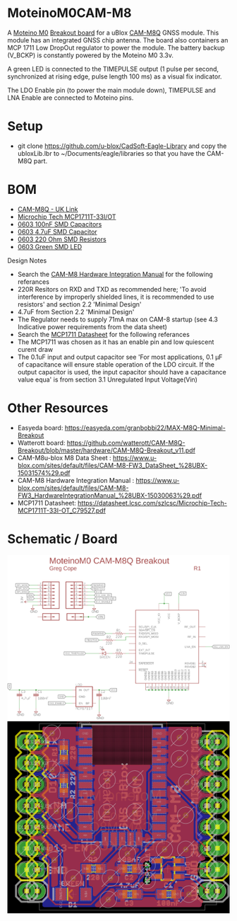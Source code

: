 # MoteinoM0CAM-M8
A [Moteino M0](https://lowpowerlab.com/guide/moteino/moteinom0/) [Breakout board](https://lowpowerlab.com/guide/moteino/m0-sensor-shields/) for a uBlox [CAM-M8Q](https://www.u-blox.com/en/product/cam-m8-series) GNSS module.  This module has an integrated GNSS chip antenna.  The board also containers an MCP 1711 Low DropOut regulator to power the module.  The battery backup (V_BCKP) is constantly powered by the Moteino M0 3.3v.

A green LED is connected to the TIMEPULSE output (1 pulse per second, synchronized at rising edge, pulse length 100 ms) as a visual fix indicator.

The LDO Enable pin (to power the main module down), TIMEPULSE and LNA Enable are connected to Moteino pins.

# Setup
* git clone https://github.com/u-blox/CadSoft-Eagle-Library and copy the ubloxLib.lbr to ~/Documents/eagle/libraries so that you have the CAM-M8Q part.

# BOM
* [CAM-M8Q - UK Link](https://www.tme.eu/gb/details/cam-m8q/gnss-gps-glonass-beidou-modules/u-blox)
* [Microchip Tech MCP1711T-33I/OT](https://lcsc.com/product-detail/Others_Microchip-Tech_MCP1711T-33I-OT_Microchip-Tech-MCP1711T-33I-OT_C79527.html)
* [0603 100nF SMD Capacitors](https://lcsc.com/product-detail/Multilayer-Ceramic-Capacitors-MLCC-SMD-SMT_Walsin-Tech-Corp-0603B104J250CT_C237171.html)
* [0603 4.7uF SMD Capacitor](https://lcsc.com/product-detail/Multilayer-Ceramic-Capacitors-MLCC-SMD-SMT_Walsin-Tech-Corp-0603N4R7C500CT_C314302.html)
* [0603 220 Ohm SMD Resistors](https://lcsc.com/product-detail/Chip-Resistor-Surface-Mount_Uniroyal-Elec-0603WAJ0221T5E_C1226.html)
* [0603 Green SMD LED](https://lcsc.com/product-detail/Light-Emitting-Diodes-LED_0603-green_C205443.html)

Design Notes
* Search the [CAM-M8 Hardware Integration Manual](https://www.u-blox.com/sites/default/files/CAM-M8-FW3_HardwareIntegrationManual_%28UBX-15030063%29.pdf) for the following referances
* 220R Resitors on RXD and TXD as recommended here; 'To avoid interference by improperly shielded lines, it is recommended to use resistors' and section 2.2 'Minimal Design'
* 4.7uF from Section 2.2 'Minimal Design'
* The Regulator needs to supply 71mA max on CAM-8 startup (see 4.3 Indicative power requirements from the data sheet)
* Search the [MCP1711 Datasheet](https://datasheet.lcsc.com/szlcsc/Microchip-Tech-MCP1711T-33I-OT_C79527.pdf) for the following referances
* The MCP1711 was chosen as it has an enable pin and low quiescent curent draw
* The 0.1uF input and output capacitor see 'For most applications, 0.1 µF of capacitance will ensure stable operation of the LDO circuit. If the output capacitor is used, the input capacitor should have a capacitance value equa' is from section 3.1 Unregulated Input Voltage(Vin)

# Other Resources
* Easyeda board: https://easyeda.com/granbobbi22/MAX-M8Q-Minimal-Breakout
* Watterott board: https://github.com/watterott/CAM-M8Q-Breakout/blob/master/hardware/CAM-M8Q-Breakout_v11.pdf
* CAM-M8u-blox M8 Data Sheet : https://www.u-blox.com/sites/default/files/CAM-M8-FW3_DataSheet_%28UBX-15031574%29.pdf
* CAM-M8 Hardware Integration Manual : https://www.u-blox.com/sites/default/files/CAM-M8-FW3_HardwareIntegrationManual_%28UBX-15030063%29.pdf
* MCP1711 Datasheet: https://datasheet.lcsc.com/szlcsc/Microchip-Tech-MCP1711T-33I-OT_C79527.pdf

# Schematic / Board
![Schematic](/MoteinoM0CAM-M8-sch.png)
![Board](/MoteinoM0CAM-M8-brd.png)
